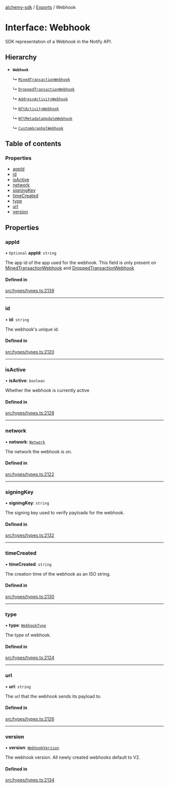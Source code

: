 [alchemy-sdk](../README.md) / [Exports](../modules.md) / Webhook

# Interface: Webhook

SDK representation of a Webhook in the Notify API.

## Hierarchy

- **`Webhook`**

  ↳ [`MinedTransactionWebhook`](MinedTransactionWebhook.md)

  ↳ [`DroppedTransactionWebhook`](DroppedTransactionWebhook.md)

  ↳ [`AddressActivityWebhook`](AddressActivityWebhook.md)

  ↳ [`NftActivityWebhook`](NftActivityWebhook.md)

  ↳ [`NftMetadataUpdateWebhook`](NftMetadataUpdateWebhook.md)

  ↳ [`CustomGraphqlWebhook`](CustomGraphqlWebhook.md)

## Table of contents

### Properties

- [appId](Webhook.md#appid)
- [id](Webhook.md#id)
- [isActive](Webhook.md#isactive)
- [network](Webhook.md#network)
- [signingKey](Webhook.md#signingkey)
- [timeCreated](Webhook.md#timecreated)
- [type](Webhook.md#type)
- [url](Webhook.md#url)
- [version](Webhook.md#version)

## Properties

### appId

• `Optional` **appId**: `string`

The app id of the app used for the webhook. This field is only present on
[MinedTransactionWebhook](MinedTransactionWebhook.md) and [DroppedTransactionWebhook](DroppedTransactionWebhook.md)

#### Defined in

[src/types/types.ts:2139](https://github.com/alchemyplatform/alchemy-sdk-js/blob/e62e5c7/src/types/types.ts#L2139)

___

### id

• **id**: `string`

The webhook's unique id.

#### Defined in

[src/types/types.ts:2120](https://github.com/alchemyplatform/alchemy-sdk-js/blob/e62e5c7/src/types/types.ts#L2120)

___

### isActive

• **isActive**: `boolean`

Whether the webhook is currently active

#### Defined in

[src/types/types.ts:2128](https://github.com/alchemyplatform/alchemy-sdk-js/blob/e62e5c7/src/types/types.ts#L2128)

___

### network

• **network**: [`Network`](../enums/Network.md)

The network the webhook is on.

#### Defined in

[src/types/types.ts:2122](https://github.com/alchemyplatform/alchemy-sdk-js/blob/e62e5c7/src/types/types.ts#L2122)

___

### signingKey

• **signingKey**: `string`

The signing key used to verify payloads for the webhook.

#### Defined in

[src/types/types.ts:2132](https://github.com/alchemyplatform/alchemy-sdk-js/blob/e62e5c7/src/types/types.ts#L2132)

___

### timeCreated

• **timeCreated**: `string`

The creation time of the webhook as an ISO string.

#### Defined in

[src/types/types.ts:2130](https://github.com/alchemyplatform/alchemy-sdk-js/blob/e62e5c7/src/types/types.ts#L2130)

___

### type

• **type**: [`WebhookType`](../enums/WebhookType.md)

The type of webhook.

#### Defined in

[src/types/types.ts:2124](https://github.com/alchemyplatform/alchemy-sdk-js/blob/e62e5c7/src/types/types.ts#L2124)

___

### url

• **url**: `string`

The url that the webhook sends its payload to.

#### Defined in

[src/types/types.ts:2126](https://github.com/alchemyplatform/alchemy-sdk-js/blob/e62e5c7/src/types/types.ts#L2126)

___

### version

• **version**: [`WebhookVersion`](../enums/WebhookVersion.md)

The webhook version. All newly created webhooks default to V2.

#### Defined in

[src/types/types.ts:2134](https://github.com/alchemyplatform/alchemy-sdk-js/blob/e62e5c7/src/types/types.ts#L2134)
